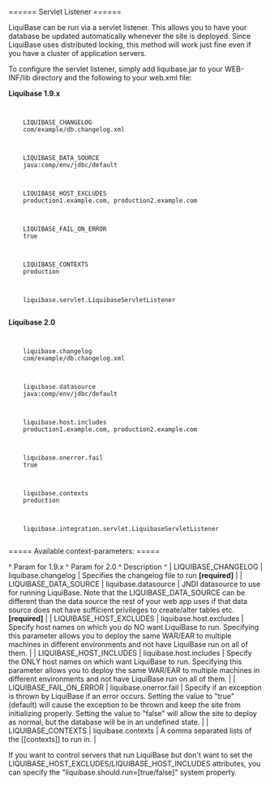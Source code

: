 ====== Servlet Listener ======

LiquiBase can be run via a servlet listener. This allows you to have your database be updated automatically whenever the site is deployed. Since LiquiBase uses distributed locking, this method will work just fine even if you have a cluster of application servers.

To configure the servlet listener, simply add liquibase.jar to your WEB-INF/lib directory and the following to your web.xml file:

**Liquibase 1.9.x**

<code xml>
<context-param>
    <param-name>LIQUIBASE_CHANGELOG</param-name>
    <param-value>com/example/db.changelog.xml</param-value>
</context-param>

<context-param>
    <param-name>LIQUIBASE_DATA_SOURCE</param-name>
    <param-value>java:comp/env/jdbc/default</param-value>
</context-param>

<context-param>
    <param-name>LIQUIBASE_HOST_EXCLUDES</param-name>
    <param-value>production1.example.com, production2.example.com</param-value>
</context-param>

<context-param>
    <param-name>LIQUIBASE_FAIL_ON_ERROR</param-name>
    <param-value>true</param-value>
</context-param>

<context-param>
    <param-name>LIQUIBASE_CONTEXTS</param-name>
    <param-value>production</param-value>
</context-param>

<listener>
    <listener-class>liquibase.servlet.LiquibaseServletListener</listener-class>
</listener>
</code>                

**Liquibase 2.0**

<code xml>
<context-param>
    <param-name>liquibase.changelog</param-name>
    <param-value>com/example/db.changelog.xml</param-value>
</context-param>

<context-param>
    <param-name>liquibase.datasource</param-name>
    <param-value>java:comp/env/jdbc/default</param-value>
</context-param>

<context-param>
    <param-name>liquibase.host.includes</param-name>
    <param-value>production1.example.com, production2.example.com</param-value>
</context-param>

<context-param>
    <param-name>liquibase.onerror.fail</param-name>
    <param-value>true</param-value>
</context-param>

<context-param>
    <param-name>liquibase.contexts</param-name>
    <param-value>production</param-value>
</context-param>

<listener>
    <listener-class>liquibase.integration.servlet.LiquibaseServletListener</listener-class>
</listener>
</code>  

===== Available context-parameters: =====

^ Param for 1.9.x ^ Param for 2.0 ^ Description ^
| LIQUIBASE_CHANGELOG | liquibase.changelog | Specifies the changelog file to run **[required]**  | 
| LIQUIBASE_DATA_SOURCE | liquibase.datasource | JNDI datasource to use for running LiquiBase. Note that the LIQUIBASE_DATA_SOURCE can be different than the data source the rest of your web app uses if that data source does not have sufficient privileges to create/alter tables etc. **[required]**  | 
| LIQUIBASE_HOST_EXCLUDES | liquibase.host.excludes | Specify host names on which you do NO want LiquiBase to run. Specifying this parameter allows you to deploy the same WAR/EAR to multiple machines in different environments and not have LiquiBase run on all of them.  | 
| LIQUIBASE_HOST_INCLUDES | liquibase.host.includes | Specify the ONLY host names on which want LiquiBase to run. Specifying this parameter allows you to deploy the same WAR/EAR to multiple machines in different environments and not have LiquiBase run on all of them.  | 
| LIQUIBASE_FAIL_ON_ERROR | liquibase.onerror.fail | Specify if an exception is thrown by LiquiBase if an error occurs. Setting the value to "true" (default) will cause the exception to be thrown and keep the site from initializing properly. Setting the value to "false" will allow the site to deploy as normal, but the database will be in an undefined state.  | 
| LIQUIBASE_CONTEXTS | liquibase.contexts | A comma separated lists of the [[contexts]] to run in.  | 

If you want to control servers that run LiquiBase but don't want to set the LIQUIBASE_HOST_EXCLUDES/LIQUIBASE_HOST_INCLUDES attributes, you can specify the "liquibase.should.run=[true/false]" system property.
